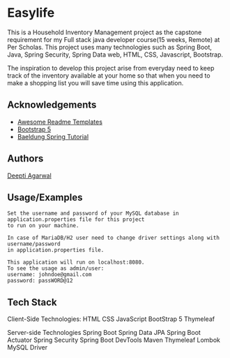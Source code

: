 
# Easylife

This is a Household Inventory Management project as the capstone requirement for my Full stack java developer course(15 weeks, Remote) at Per Scholas. 
This project uses many technologies such as Spring Boot, Java, Spring Security, Spring Data web, HTML, CSS, Javascript, Bootstrap.

The inspiration to develop this project arise from everyday need to keep track of the inventory available at your home so that
when you need to make a shopping list you will save time using this application.


## Acknowledgements

 - [Awesome Readme Templates](https://awesomeopensource.com/project/elangosundar/awesome-README-templates)
 - [Bootstrap 5](https://getbootstrap.com/docs/5.0/getting-started/introduction/)
 - [Baeldung Spring Tutorial](https://www.baeldung.com/spring-tutorial)

## Authors

[Deepti Agarwal](https://github.com/agardeepti81/easyLife.git)


## Usage/Examples

```MySQL
Set the username and password of your MySQL database in application.properties file for this project 
to run on your machine.
```

```MariaDB/H2
In case of MariaDB/H2 user need to change driver settings along with username/password 
in application.properties file.
```


```localhost:8080
This application will run on localhost:8080. 
To see the usage as admin/user:
username: johndoe@gmail.com 
password: passWORD@12
```


## Tech Stack

Client-Side Technologies:
HTML
CSS
JavaScript
BootStrap 5
Thymeleaf

Server-side Technologies
Spring Boot
Spring Data JPA 
Spring Boot Actuator
Spring Security
Spring Boot DevTools
Maven
Thymeleaf
Lombok
MySQL Driver



